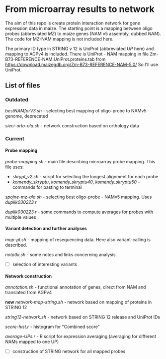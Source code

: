 # From microarray results to network

The aim of this repo is create protein interaction network for gene expression data in maize.
The starting point is a mapping between oligo probes (abbreviated *MZ*) to maize genes (NAM v5 assembly, dubbed *NAM*).
The code for MZ-NAM mapping is not included here.

The primary ID type in STRING v 12 is UniProt (abbreviated *UP* here) and mapping to AGPv4 is included.
There is UniProt - NAM mapping in file Zm-B73-REFERENCE-NAM.UniProt.proteins.tab from https://download.maizegdb.org/Zm-B73-REFERENCE-NAM-5.0/
So I'll use UniProt.

## List of files

### Outdated

*bestNAMforV3.sh* - selecting best mapping of oligo-probe to NAMv5 genome, deprecated

*sieci-orto-ala.sh* - network construction based on orthology data

### Current

#### Probe mapping
 
*probe-mapping.sh* - main file describing microarray probe mapping. This file uses:
- *skrypt_v2.sh* - script for selecting the longest alignment for each probe
- *komendy_skryptu*, *komendy_skryptu40*, *komendy_skryptu50* - commands for pasting to terminal

*spojne-mz-ala.sh* - selecting best oligo-probe - NAMv5 mapping. Uses *duplik030223.r*

*duplik030223.r* - some commands to compute averages for probes with multiple values

#### Variant detection and further analyses

*map-pl.sh* - mapping of resequencing data. Here also variant-calling is described.

*notatki.sh* - some notes and links concerning analysis

- [ ] selection of interesting variants

#### Network construction

*annotation.sh* - functional annotation of genes, direct from NAM and translated from AGPv4

**new** *network-map-string.sh* - network based on mapping of proteins in STRING 12

*string12-network.sh* - network based on STRING 12 release and UniProt IDs

*score-hist.r* - histogram for "Combined score"

*average-UPs.r* - R script for expression averaging (averaging for different NAMs mapped to one UP)

- [ ] construction of STRING network for all mapped probes
